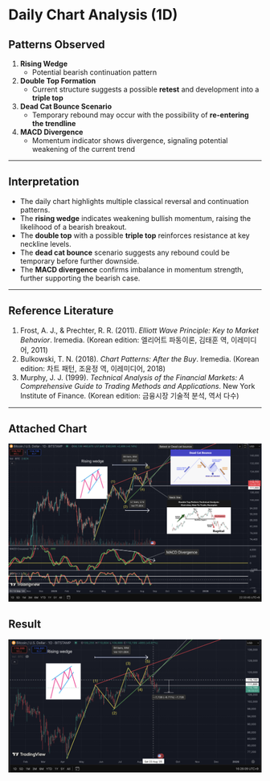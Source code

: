 # Daily Chart Analysis (1D)

## Patterns Observed
1. **Rising Wedge**  
   - Potential bearish continuation pattern  
2. **Double Top Formation**  
   - Current structure suggests a possible **retest** and development into a **triple top**  
3. **Dead Cat Bounce Scenario**  
   - Temporary rebound may occur with the possibility of **re-entering the trendline**  
4. **MACD Divergence**  
   - Momentum indicator shows divergence, signaling potential weakening of the current trend  

---

## Interpretation
- The daily chart highlights multiple classical reversal and continuation patterns.  
- The **rising wedge** indicates weakening bullish momentum, raising the likelihood of a bearish breakout.  
- The **double top** with a possible **triple top** reinforces resistance at key neckline levels.  
- The **dead cat bounce** scenario suggests any rebound could be temporary before further downside.  
- The **MACD divergence** confirms imbalance in momentum strength, further supporting the bearish case.  

---

## Reference Literature
1. Frost, A. J., & Prechter, R. R. (2011). *Elliott Wave Principle: Key to Market Behavior*. Iremedia. (Korean edition: 엘리어트 파동이론, 김태훈 역, 이레미디어, 2011)  
2. Bulkowski, T. N. (2018). *Chart Patterns: After the Buy*. Iremedia. (Korean edition: 차트 패턴, 조윤정 역, 이레미디어, 2018)  
3. Murphy, J. J. (1999). *Technical Analysis of the Financial Markets: A Comprehensive Guide to Trading Methods and Applications*. New York Institute of Finance. (Korean edition: 금융시장 기술적 분석, 역서 다수)  

---

## Attached Chart
![Daily Chart](Daily_Chart_Analysis_1D.png)

## Result
![Result Chart](Daily_Result_Chart_1D.png)
